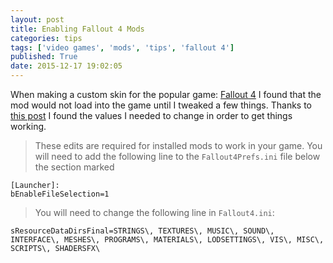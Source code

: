 ```yaml
---
layout: post
title: Enabling Fallout 4 Mods
categories: tips
tags: ['video games', 'mods', 'tips', 'fallout 4']
published: True
date: 2015-12-17 19:02:05
---
```


When making a custom skin for the popular game: [Fallout 4](http://store.steampowered.com/agecheck/app/377160/) I found that the mod would not load into the game until I tweaked a few things. Thanks to [this post](http://www.nexusmods.com/fallout4/videos/87/?) I found the values I needed to change in order to get things working.

>These edits are required for installed mods to work in your game.
You will need to add the following line to the `Fallout4Prefs.ini` file below the section marked 

~~~text
[Launcher]:
bEnableFileSelection=1
~~~

>You will need to change the following line in `Fallout4.ini`:

~~~text
sResourceDataDirsFinal=STRINGS\, TEXTURES\, MUSIC\, SOUND\, INTERFACE\, MESHES\, PROGRAMS\, MATERIALS\, LODSETTINGS\, VIS\, MISC\, SCRIPTS\, SHADERSFX\
~~~